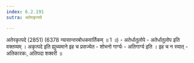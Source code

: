 ```yaml
---
index: 6.2.191
sutra: अतेरकृत्पदे

---
```

अतेरकृत्पदे (2851) (6378 न्यासान्तरबोधकवार्तिकम् ॥ 1 ॥) - अतेर्धातुलोपे - अतेर्धातुलोप इति वक्तव्यम् । अकृत्पदे इति ह्युच्यमाने इह च प्रसज्येत - शोभनो गार्ग्यः - अतिगार्ग्य इति । इह च न स्यात् - अतिकारकः, अतिपदा शक्वरी ॥